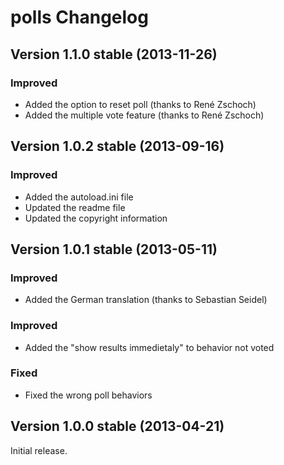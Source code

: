 polls Changelog
===============

Version 1.1.0 stable (2013-11-26)
---------------------------------

### Improved
- Added the option to reset poll (thanks to René Zschoch)
- Added the multiple vote feature (thanks to René Zschoch)


Version 1.0.2 stable (2013-09-16)
---------------------------------

### Improved
- Added the autoload.ini file
- Updated the readme file
- Updated the copyright information


Version 1.0.1 stable (2013-05-11)
---------------------------------

### Improved
- Added the German translation (thanks to Sebastian Seidel)

### Improved
- Added the "show results immedietaly" to behavior not voted

### Fixed
- Fixed the wrong poll behaviors


Version 1.0.0 stable (2013-04-21)
---------------------------------

Initial release.